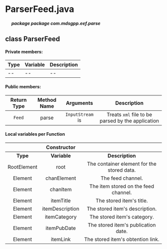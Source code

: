 # ParserFeed.java

##### &nbsp;&nbsp;&nbsp;&nbsp;&nbsp;&nbsp;package package com.mdsgpp.eef.parse

## class ParserFeed

#### Private members:

| Type     | Variable                     | Description                     |
|----------|------------------------------|---------------------------------|
| -- | -- | -- |


#### Public members:

| Return Type | Method Name | Arguments | Description |
|:-----------:|:------------:|:---------:|:----------:|
| `Feed` | parse | `InputStream` is | Treats `xml` file to be parsed by the application |

#### Local variables per Function

|  | Constructor |  |
|:-----------:|:------------:|:---------:|
| **Type** | **Variable** | **Description**|
| RootElement | root | The container element for the stored data. |
| Element | chanElement | The feed channel. |
| Element | chanItem | The item stored on the feed channel. |
| Element | itemTitle | The stored item's title. |
| Element | itemDescription | The stored item's description. |
| Element | itemCategory | The stored item's category. |
| Element | itemPubDate | The stored item's publication date. |
| Element | itemLink | The stored item's obtention link. |